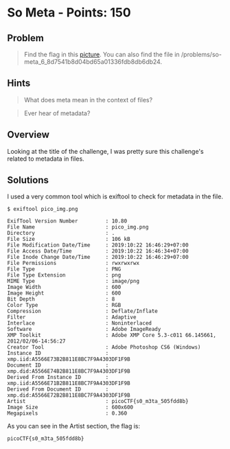 # So Meta - Points: 150

## Problem

> Find the flag in this [picture](https://2019shell1.picoctf.com/static/ca487217eb5b5273f71c6b54f92d038d/pico_img.png). You can also find the file in /problems/so-meta_6_8d7541b8d04bd65a01336fdb8db6db24.

## Hints

> What does meta mean in the context of files?

> Ever hear of metadata?

## Overview

Looking at the title of the challenge, I was pretty sure this challenge's related to metadata in files.

## Solutions

I used a very common tool which is exiftool to check for metadata in the file.

```
$ exiftool pico_img.png

ExifTool Version Number         : 10.80
File Name                       : pico_img.png
Directory                       : .
File Size                       : 106 kB
File Modification Date/Time     : 2019:10:22 16:46:29+07:00
File Access Date/Time           : 2019:10:22 16:46:34+07:00
File Inode Change Date/Time     : 2019:10:22 16:46:29+07:00
File Permissions                : rwxrwxrwx
File Type                       : PNG
File Type Extension             : png
MIME Type                       : image/png
Image Width                     : 600
Image Height                    : 600
Bit Depth                       : 8
Color Type                      : RGB
Compression                     : Deflate/Inflate
Filter                          : Adaptive
Interlace                       : Noninterlaced
Software                        : Adobe ImageReady
XMP Toolkit                     : Adobe XMP Core 5.3-c011 66.145661, 2012/02/06-14:56:27
Creator Tool                    : Adobe Photoshop CS6 (Windows)
Instance ID                     : xmp.iid:A5566E73B2B811E8BC7F9A4303DF1F9B
Document ID                     : xmp.did:A5566E74B2B811E8BC7F9A4303DF1F9B
Derived From Instance ID        : xmp.iid:A5566E71B2B811E8BC7F9A4303DF1F9B
Derived From Document ID        : xmp.did:A5566E72B2B811E8BC7F9A4303DF1F9B
Artist                          : picoCTF{s0_m3ta_505fdd8b}
Image Size                      : 600x600
Megapixels                      : 0.360
```

As you can see in the Artist section, the flag is:
```
picoCTF{s0_m3ta_505fdd8b}
```
